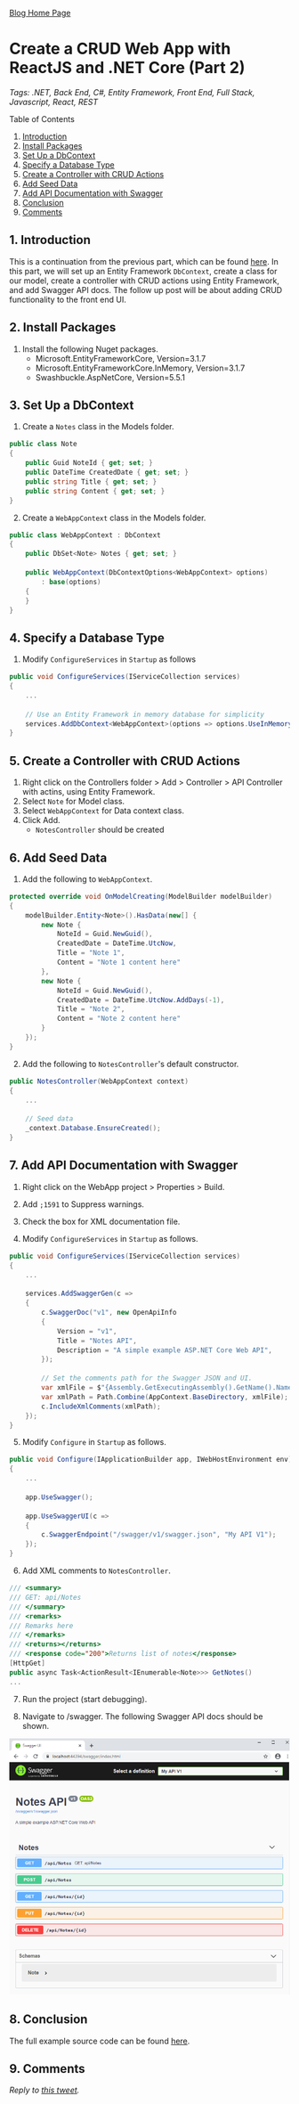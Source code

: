 [Blog Home Page](../../README.md)

# Create a CRUD Web App with ReactJS and .NET Core (Part 2)

_Tags: .NET, Back End, C#, Entity Framework, Front End, Full Stack, Javascript, React, REST_

Table of Contents
1. [Introduction](#introduction)
2. [Install Packages](#packages)
3. [Set Up a DbContext](#dbcontext)
4. [Specify a Database Type](#database)
5. [Create a Controller with CRUD Actions](#controller)
6. [Add Seed Data](#seed)
7. [Add API Documentation with Swagger](#doc)
8. [Conclusion](#conclusion)
5. [Comments](#comments)

## 1. <a name='introduction'></a>Introduction

This is a continuation from the previous part, which can be found [here](../2020-08-31_React%20Front%20End%20NET%20Core%20Back%20End/Post.md). In this part, we will set up an Entity Framework `DbContext`, create a class for our model, create a controller with CRUD actions using Entity Framework, and add Swagger API docs. The follow up post will be about adding CRUD functionality to the front end UI.

## 2. <a name='packages'></a>Install Packages

1. Install the following Nuget packages.
   * Microsoft.EntityFrameworkCore, Version=3.1.7
   * Microsoft.EntityFrameworkCore.InMemory, Version=3.1.7
   * Swashbuckle.AspNetCore, Version=5.5.1

## 3. <a name='dbcontext'></a>Set Up a DbContext

1. Create a `Notes` class in the Models folder.

```c#
public class Note
{
    public Guid NoteId { get; set; }
    public DateTime CreatedDate { get; set; }
    public string Title { get; set; }
    public string Content { get; set; }
}
```

2. Create a `WebAppContext` class in the Models folder.

```c#
public class WebAppContext : DbContext
{
    public DbSet<Note> Notes { get; set; }

    public WebAppContext(DbContextOptions<WebAppContext> options)
        : base(options)
    {
    }
}
```

## 4. <a name='database'></a>Specify a Database Type

1. Modify `ConfigureServices` in `Startup` as follows

```c#
public void ConfigureServices(IServiceCollection services)
{
    ...

    // Use an Entity Framework in memory database for simplicity
    services.AddDbContext<WebAppContext>(options => options.UseInMemoryDatabase("WebAppContext"));
}
```

## 5. <a name='controller'></a>Create a Controller with CRUD Actions

1. Right click on the Controllers folder > Add > Controller > API Controller with actins, using Entity Framework.
2. Select `Note` for Model class.
3. Select `WebAppContext` for Data context class.
4. Click Add.
   * `NotesController` should be created

## 6. <a name='seed'></a>Add Seed Data

1. Add the following to `WebAppContext`.

```c#
protected override void OnModelCreating(ModelBuilder modelBuilder)
{
    modelBuilder.Entity<Note>().HasData(new[] {
        new Note {
            NoteId = Guid.NewGuid(),
            CreatedDate = DateTime.UtcNow,
            Title = "Note 1",
            Content = "Note 1 content here"
        },
        new Note {
            NoteId = Guid.NewGuid(),
            CreatedDate = DateTime.UtcNow.AddDays(-1),
            Title = "Note 2",
            Content = "Note 2 content here"
        }
    });
}
```

2. Add the following to `NotesController`'s default constructor.

```c#
public NotesController(WebAppContext context)
{
    ...

    // Seed data
    _context.Database.EnsureCreated();
}
```

## 7. <a name='doc'></a>Add API Documentation with Swagger

1. Right click on the WebApp project > Properties > Build.

2. Add `;1591` to Suppress warnings.

3. Check the box for XML documentation file.

4. Modify `ConfigureServices` in `Startup` as follows.

```c#
public void ConfigureServices(IServiceCollection services)
{
    ...

    services.AddSwaggerGen(c =>
    {
        c.SwaggerDoc("v1", new OpenApiInfo
        {
            Version = "v1",
            Title = "Notes API",
            Description = "A simple example ASP.NET Core Web API",
        });

        // Set the comments path for the Swagger JSON and UI.
        var xmlFile = $"{Assembly.GetExecutingAssembly().GetName().Name}.xml";
        var xmlPath = Path.Combine(AppContext.BaseDirectory, xmlFile);
        c.IncludeXmlComments(xmlPath);
    });
}
```

5. Modify `Configure` in `Startup` as follows.

```c#
public void Configure(IApplicationBuilder app, IWebHostEnvironment env)
{
    ...

    app.UseSwagger();

    app.UseSwaggerUI(c =>
    {
        c.SwaggerEndpoint("/swagger/v1/swagger.json", "My API V1");
    });
}
```

6. Add XML comments to `NotesController`.

```c#
/// <summary>
/// GET: api/Notes
/// </summary>
/// <remarks>
/// Remarks here
/// </remarks>
/// <returns></returns>
/// <response code="200">Returns list of notes</response>
[HttpGet]
public async Task<ActionResult<IEnumerable<Note>>> GetNotes()
...
```

7. Run the project (start debugging).

8. Navigate to /swagger. The following Swagger API docs should be shown.

![Swagger](1_swagger.PNG)

## 8. <a name='conclusion'></a>Conclusion

The full example source code can be found [here](src).

## 9. <a name='comments'></a>Comments

_Reply to [this tweet]()._